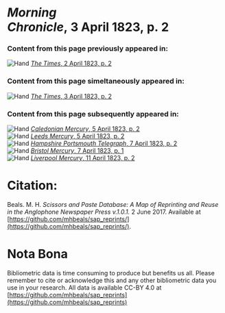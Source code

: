 # *Morning Chronicle*, 3 April 1823, p. 2  
  
### Content from this page previously appeared in:  
![Hand](http://scissorsandpaste.net/wp-content/uploads/2017/06/smallhandpointer.png) [*The Times*, 2 April 1823, p. 2](https://mhbeals.github.io/sap_html/The-Times/The-Times-2-April-1823-p-2)  
  
### Content from this page simeltaneously appeared in:  
![Hand](http://scissorsandpaste.net/wp-content/uploads/2017/06/smallhandpointer.png) [*The Times*, 3 April 1823, p. 2](https://mhbeals.github.io/sap_html/The-Times/The-Times-3-April-1823-p-2)  
  
### Content from this page subsequently appeared in:  
![Hand](http://scissorsandpaste.net/wp-content/uploads/2017/06/smallhandpointer.png) [*Caledonian Mercury*, 5 April 1823, p. 2](https://mhbeals.github.io/sap_html/Caledonian-Mercury/Caledonian-Mercury-5-April-1823-p-2)  
![Hand](http://scissorsandpaste.net/wp-content/uploads/2017/06/smallhandpointer.png) [*Leeds Mercury*, 5 April 1823, p. 2](https://mhbeals.github.io/sap_html/Leeds-Mercury/Leeds-Mercury-5-April-1823-p-2)  
![Hand](http://scissorsandpaste.net/wp-content/uploads/2017/06/smallhandpointer.png) [*Hampshire Portsmouth Telegraph*, 7 April 1823, p. 2](https://mhbeals.github.io/sap_html/Hampshire-Portsmouth-Telegraph/Hampshire-Portsmouth-Telegraph-7-April-1823-p-2)  
![Hand](http://scissorsandpaste.net/wp-content/uploads/2017/06/smallhandpointer.png) [*Bristol Mercury*, 7 April 1823, p. 1](https://mhbeals.github.io/sap_html/Bristol-Mercury/Bristol-Mercury-7-April-1823-p-1)  
![Hand](http://scissorsandpaste.net/wp-content/uploads/2017/06/smallhandpointer.png) [*Liverpool Mercury*, 11 April 1823, p. 2](https://mhbeals.github.io/sap_html/Liverpool-Mercury/Liverpool-Mercury-11-April-1823-p-2)  


# Citation: 

Beals. M. H. *Scissors and Paste Database: A Map of Reprinting and Reuse in the Anglophone Newspaper Press v.1.0.1.* 2 June 2017. Available at [https://github.com/mhbeals/sap_reprints/](https://github.com/mhbeals/sap_reprints/). 

# Nota Bona

Bibliometric data is time consuming to produce but benefits us all. Please remember to cite or acknowledge this and any other bibliometric data you use in your research. All data is available CC-BY 4.0 at [https://github.com/mhbeals/sap_reprints](https://github.com/mhbeals/sap_reprints)